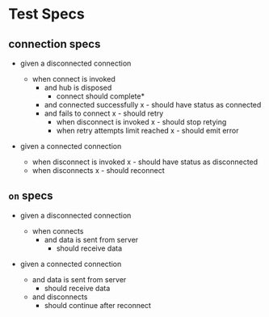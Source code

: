 # Test Specs

## connection specs

- given a disconnected connection
  - when connect is invoked
    - and hub is disposed
      - connect should complete*
    - and connected successfully
      x - should have status as connected
    - and fails to connect
      x - should retry
      - when disconnect is invoked
        x - should stop retying
      - when retry attempts limit reached
        x - should emit error


- given a connected connection
  - when disconnect is invoked
    x - should have status as disconnected
  - when disconnects
    x - should reconnect

## `on` specs

- given a disconnected connection
  - when connects
      - and data is sent from server
        - should receive data

- given a connected connection
  - and data is sent from server
    - should receive data
  - and disconnects
    - should continue after reconnect

